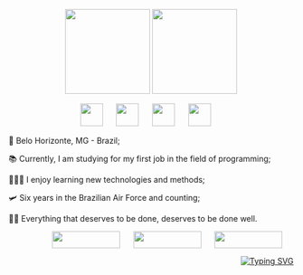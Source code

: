 
<div align="center">

  [<img height="150em" src="https://github-readme-stats.vercel.app/api?username=DalmoDomingos&theme=highcontrast&border_radius=4&title_color=36BCF7FF&text_color=f2f53f&show_icons=true&icon_color=36BCF7FF"/>](https://github.com/DalmoDomingos)
  [<img height="150em" src="https://github-readme-stats.vercel.app/api/top-langs/?username=DalmoDomingos&theme=highcontrast&title_color=36BCF7FF&text_color=f2f53f&icon_color=36BCF7FF&layout=compact&border_radius=4"/>](https://github.com/DalmoDomingos)

</div>



</div>


<div align="center">
  
  <img width="40" src="https://cdn.jsdelivr.net/gh/devicons/devicon/icons/html5/html5-original.svg" />&nbsp;&nbsp;&nbsp;&nbsp;&nbsp;
  <img width="40" src="https://cdn.jsdelivr.net/gh/devicons/devicon/icons/css3/css3-original.svg" />&nbsp;&nbsp;&nbsp;&nbsp;&nbsp;
  <img width="40" src="https://cdn.jsdelivr.net/gh/devicons/devicon/icons/javascript/javascript-original.svg" />&nbsp;&nbsp;&nbsp;&nbsp;&nbsp;
  <img width="40" src="https://cdn.jsdelivr.net/gh/devicons/devicon@latest/icons/nodejs/nodejs-original.svg" />&nbsp;&nbsp;&nbsp;&nbsp;&nbsp;
  
</div>


<p>🔺 Belo Horizonte, MG - Brazil;</p>
<p>📚 Currently, I am studying for my first job in the field of programming;</p>
<p>🧑🏾‍💻 I enjoy learning new technologies and methods;</p>
<p>🛩️ Six years in the Brazilian Air Force and counting;</p>
<p>🤜🏾 Everything that deserves to be done, deserves to be done well.</p>




<div align="right">
  
[<img width="120" height="30" align="center" src="https://img.shields.io/badge/Instagram-E4405F?style=for-the-badge&logo=instagram&logoColor=white" />](https://www.instagram.com/dalmodomingos/)&nbsp;&nbsp;&nbsp;&nbsp;&nbsp;
[<img width="120" height="30" align="center" src="https://img.shields.io/badge/LinkedIn-0077B5?style=for-the-badge&logo=linkedin&logoColor=white" />](https://www.linkedin.com/in/dalmodomingos/)&nbsp;&nbsp;&nbsp;&nbsp;&nbsp;
[<img width="120" height="30" align="center" src="https://img.shields.io/badge/Steam-000000?style=for-the-badge&logo=steam&logoColor=white" />](https://steamcommunity.com/profiles/76561198315048758/)&nbsp;&nbsp;&nbsp;&nbsp;&nbsp;

</div>

<div align="right">
  
<a href="https://git.io/typing-svg"><img src="https://readme-typing-svg.herokuapp.com?font=Bebas+Neue&pause=1000&width=435&lines=Whatever+happens%2C+happens...+" alt="Typing SVG" /></a>

</div>


